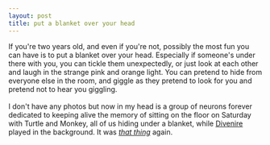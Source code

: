 ```yaml
---
layout: post
title: put a blanket over your head
---
```


<div class="entry-item s2-entrytext">If you're two years old, and even if you're not, possibly the most fun you can have is to put a blanket over your head. Especially if someone's under there with you, you can tickle them unexpectedly, or just look at each other and laugh in the strange pink and orange light. You can pretend to hide from everyone else in the room, and giggle as they pretend to look for you and pretend not to hear you giggling.<br/><br/>I don't have any photos but now in my head is a group of neurons forever dedicated to keeping alive the memory of sitting on the floor on Saturday with Turtle and Monkey, all of us hiding under a blanket, while <a href="http://www.youtube.com/watch?v=tAI2doCUbNc" rel="nofollow">Divenire</a> played in the background. It was <a href="http://ferkeltongs.livejournal.com/17667.html" rel="nofollow"><i>that thing</i></a> again.</div>